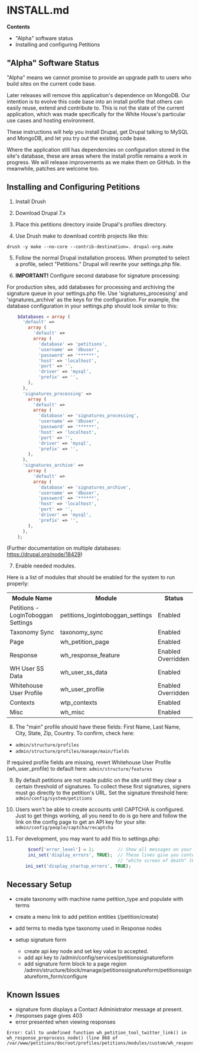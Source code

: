 INSTALL.md
==============

**Contents**

* "Alpha" software status
* Installing and configuring Petitions

"Alpha" Software Status
--------------------------------

"Alpha" means we cannot promise to provide an upgrade path to users who build sites on the current code base.

Later releases will remove this application's dependence on MongoDB. Our intention is to evolve this code base into an install profile that others can easily reuse, extend and contribute to. This is not the state of the current application, which was made specifically for the White House's particular use cases and hosting environment.

These instructions will help you install Drupal, get Drupal talking to MySQL and MongoDB, and let you try out the existing code base.

Where the application still has dependencies on configuration stored in the site's database, these are areas where the install profile remains a work in progress. We will release improvements as we make them on GitHub. In the meanwhile, patches are welcome too.


Installing and Configuring Petitions
------------------------------------

1) Install Drush

2) Download Drupal 7.x

3) Place this petitions directory inside Drupal's profiles directory.

4) Use Drush make to download contrib projects like this:

```
drush -y make --no-core --contrib-destination=. drupal-org.make
```

5) Follow the normal Drupal installation process. When prompted to select
     a profile, select "Petitions." Drupal will rewrite your settings.php file.

6) **IMPORTANT!** Configure second database for signature processing:

For production sites, add databases for processing and archiving the signature
queue in your settings.php file. Use 'signatures_processing' and
'signatures_archive' as the keys for the configuration. For example, the
database configuration in your settings.php should look similar to this:

```php
    $databases = array (
      'default' =>
        array (
          'default' =>
          array (
            'database' => 'petitions',
            'username' => 'dbuser',
            'password' => '******',
            'host' => 'localhost',
            'port' => '',
            'driver' => 'mysql',
            'prefix' => '',
        ),
      ),
      'signatures_processing' =>
        array (
          'default' =>
          array (
            'database' => 'signatures_processing',
            'username' => 'dbuser',
            'password' => '******',
            'host' => 'localhost',
            'port' => '',
            'driver' => 'mysql',
            'prefix' => '',
        ),
      ),
      'signatures_archive' =>
        array (
          'default' =>
          array (
            'database' => 'signatures_archive',
            'username' => 'dbuser',
            'password' => '******',
            'host' => 'localhost',
            'port' => '',
            'driver' => 'mysql',
            'prefix' => '',
        ),
      ),
    );
```

(Further documentation on multiple databases: https://drupal.org/node/18429)

7) Enable needed modules.

Here is a list of modules that should be enabled for the system to run properly:
<table>
  <tr>
     <th><B>Module Name</B></th>
     <th><B>Module</B></th>
     <th><B>Status</B></th>
  </tr>
  <tr>
    <td>Petitions - LoginToboggan Settings</td>
    <td>petitions_logintoboggan_settings</td>
    <td>Enabled</td>
  </tr>
  <tr>
    <td>Taxonomy Sync</td>
    <td>taxonomy_sync</td>
    <td>Enabled</td>
  </tr>
  <tr>
    <td>Page</td>
    <td>wh_petition_page</td>
    <td>Enabled</td>
  </tr>
  <tr>
    <td>Response</td>
    <td>wh_response_feature</td>
    <td>Enabled Overridden</td>
  </tr>
  <tr>
    <td>WH User SS Data</td>
    <td>wh_user_ss_data</td>
    <td>Enabled</td>
  </tr>
  <tr>
    <td>Whitehouse User Profile</td>
    <td>wh_user_profile</td>
    <td>Enabled Overridden</td>
  </tr>
  <tr>
    <td>Contexts</td>
    <td>wtp_contexts</td>
    <td>Enabled</td>
  </tr>
  <tr>
    <td>Misc</td>
    <td>wh_misc</td>
    <td>Enabled</td>
  </tr>
</table>

8) The "main" profile should have these fields: First Name, Last Name, City,
     State, Zip, Country. To confirm, check here:

* `admin/structure/profiles`
* `admin/structure/profiles/manage/main/fields`

If required profile fields are missing, revert Whitehouse User Profile (wh_user_profile) to default here: `admin/structure/features`

9) By default petitions are not made public on the site until they clear a certain threshold of signatures. To collect these first signatures, signers must go directly to the petition's URL. Set the signature threshold here:
        `admin/config/system/petitions`

10) Users won't be able to create accounts until CAPTCHA is configured. Just to get things working, all you need to do is go here and follow the link on the config page to get an API key for your site:
        `admin/config/people/captcha/recaptcha`

11) For development, you may want to add this to settings.php:

```php
        $conf['error_level'] = 2;         // Show all messages on your screen.
        ini_set('display_errors', TRUE);  // These lines give you content on
                                          // "white screen of death" (WSOD) pages.
       ini_set('display_startup_errors', TRUE);
```
Necessary Setup
--------------
- create taxonomy with machine name petition_type and populate with terms
- create a menu link to add petition entities (/petition/create)
- add terms to media type taxonomy used in Response nodes

- setup signature form
  -  create api key node and set key value to accepted.
  - add api key to /admin/config/services/petitionssignatureform
  - add signature form block to a page region /admin/structure/block/manage/petitionssignatureform/petitionssignatureform_form/configure

Known Issues
--------
- signature form displays a Contact Administrator message at present.
- /responses page gives 403
- error presented when viewing responses

```
Error: Call to undefined function wh_petition_tool_twitter_link() in wh_response_preprocess_node() (line 868 of /var/www/petitions/docroot/profiles/petitions/modules/custom/wh_response/wh_response.module
```
